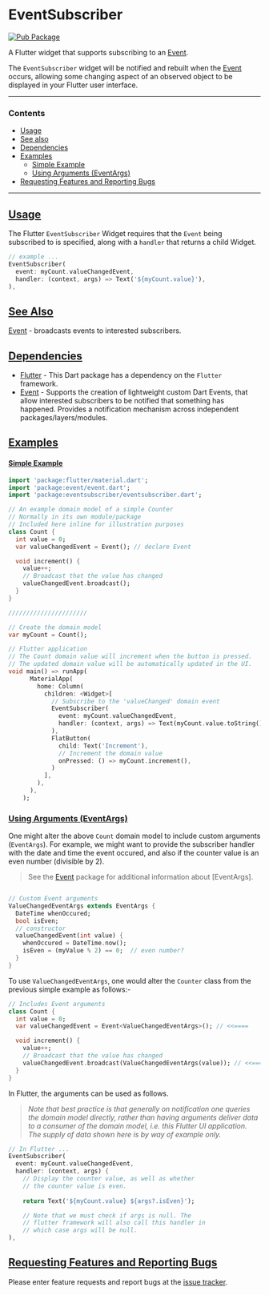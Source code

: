 # EventSubscriber

[![Pub Package](https://img.shields.io/pub/v/eventsubscriber.svg?style=flat-square)](https://pub.dev/packages/eventsubscriber)

A Flutter widget that supports subscribing to an [Event].

 The `EventSubscriber` widget will be notified and rebuilt when the [Event] occurs, allowing some changing aspect of an observed object to be displayed in your Flutter user interface.

---

### Contents
- [Usage](#usage)
- [See also](#seealso)
- [Dependencies](#dependencies)
- [Examples](#example)
  - [Simple Example](#simple-example)
  - [Using Arguments (EventArgs)](#using-arguments)
- [Requesting Features and Reporting Bugs](#features-and-bugs)

---

 ## [Usage](#usage)

 The Flutter `EventSubscriber` Widget requires that the `Event` being subscribed to is specified, along with a `handler` that returns a child Widget.

```dart
// example ...
EventSubscriber(
  event: myCount.valueChangedEvent,
  handler: (context, args) => Text('${myCount.value}'),
),
```

## [See Also](#seealso)

[Event] - broadcasts events to interested subscribers.

## [Dependencies](#dependencies)

- [Flutter][flutter] - This Dart package has a dependency on the `Flutter` framework.
- [Event] - Supports the creation of lightweight custom Dart Events, that allow interested subscribers to be notified that something has happened. Provides a notification mechanism across independent packages/layers/modules.

## [Examples](#examples)

#### [Simple Example](#simple-example)

```dart
import 'package:flutter/material.dart';
import 'package:event/event.dart';
import 'package:eventsubscriber/eventsubscriber.dart';

// An example domain model of a simple Counter
// Normally in its own module/package
// Included here inline for illustration purposes
class Count {
  int value = 0;
  var valueChangedEvent = Event(); // declare Event

  void increment() {
    value++;
    // Broadcast that the value has changed
    valueChangedEvent.broadcast();
  }
}

//////////////////////

// Create the domain model
var myCount = Count();

// Flutter application
// The Count domain value will increment when the button is pressed.
// The updated domain value will be automatically updated in the UI.
void main() => runApp(
      MaterialApp(
        home: Column(
          children: <Widget>[
            // Subscribe to the 'valueChanged' domain event
            EventSubscriber(
              event: myCount.valueChangedEvent,
              handler: (context, args) => Text(myCount.value.toString()),
            ),
            FlatButton(
              child: Text('Increment'),
              // Increment the domain value
              onPressed: () => myCount.increment(),
            )
          ],
        ),
      ),
    );

```

### [Using Arguments (EventArgs)](#using-arguments)

One might alter the above `Count` domain model to include custom arguments (`EventArgs`). For example, we might want to provide the subscriber handler with the date and time the event occured, and also if the counter value is an even number (divisible by 2).

> See the [Event] package for additional information about [EventArgs].

```dart

// Custom Event arguments
ValueChangedEventArgs extends EventArgs {
  DateTime whenOccured;
  bool isEven;
  // constructor
  valueChangedEvent(int value) {
    whenOccured = DateTime.now();
    isEven = (myValue % 2) == 0;  // even number?
  }
}

```
To use `ValueChangedEventArgs`, one would alter the `Counter` class from the previous simple example as follows:-

```dart
// Includes Event arguments
class Count {
  int value = 0;
  var valueChangedEvent = Event<ValueChangedEventArgs>(); // <<====

  void increment() {
    value++;
    // Broadcast that the value has changed
    valueChangedEvent.broadcast(ValueChangedEventArgs(value)); // <<====
  }
}
```

In Flutter, the arguments can be used as follows.

> _Note that best practice is that generally on notification one queries the domain model directly, rather than having arguments deliver data to a consumer of the domain model, i.e. this Flutter UI application. The supply of data shown here is by way of example only._

```dart
// In Flutter ...
EventSubscriber(
  event: myCount.valueChangedEvent,
  handler: (context, args) {
    // Display the counter value, as well as whether
    // the counter value is even.
    
    return Text('${myCount.value} ${args?.isEven}');

    // Note that we must check if args is null. The
    // flutter framework will also call this handler in
    // which case args will be null.
),
```

## [Requesting Features and Reporting Bugs](#Features-and-bugs)

Please enter feature requests and report bugs at the [issue tracker][tracker].

[tracker]: https://github.com/aryehof/dart-eventsubscriber/issues
[eventnotifier]: https://pub.dev/packages/eventnotifier
[flutter]: https://flutter.dev/
[event]: https://pub.dev/packages/event
